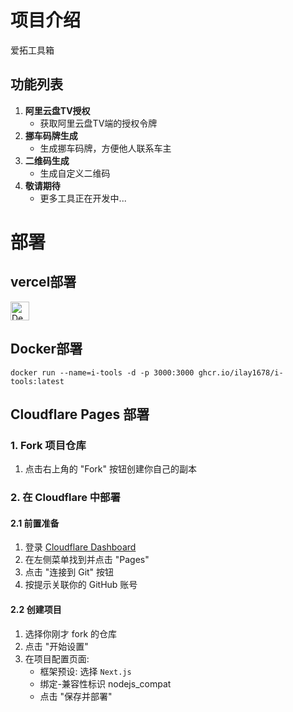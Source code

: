 # 项目介绍
爱拓工具箱

## 功能列表
1. **阿里云盘TV授权**
   - 获取阿里云盘TV端的授权令牌
2. **挪车码牌生成**
   - 生成挪车码牌，方便他人联系车主
3. **二维码生成**
   - 生成自定义二维码
4. **敬请期待**
   - 更多工具正在开发中...

# 部署

## vercel部署
[<img src="https://vercel.com/button" alt="Deploy on vercel" height="30">](https://vercel.com/new/clone?repository-url=https%3A%2F%2Fgithub.com%2FiLay1678%2Fi-tools&&project-name=i-tools&repository-name=i-tools)

## Docker部署
```
docker run --name=i-tools -d -p 3000:3000 ghcr.io/ilay1678/i-tools:latest 
```

## Cloudflare Pages 部署
### 1. Fork 项目仓库
1. 点击右上角的 "Fork" 按钮创建你自己的副本
### 2. 在 Cloudflare 中部署
#### 2.1 前置准备
1. 登录 [Cloudflare Dashboard](https://dash.cloudflare.com)
2. 在左侧菜单找到并点击 "Pages"
3. 点击 "连接到 Git" 按钮
4. 按提示关联你的 GitHub 账号
#### 2.2 创建项目
1. 选择你刚才 fork 的仓库
2. 点击 "开始设置"
3. 在项目配置页面:
   - 框架预设: 选择 `Next.js`
   - 绑定-兼容性标识 nodejs_compat
   - 点击 "保存并部署"
